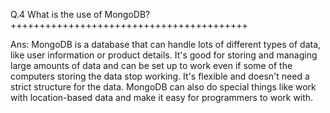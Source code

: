 Q.4 What is the use of MongoDB?+++++++++++++++++++++++++++++++++++++++++

Ans: MongoDB is a database that can handle lots of different types of data, like user information or product details. It's good for storing and managing large amounts of data and can be set up to work even if some of the computers storing the data stop working. It's flexible and doesn't need a strict structure for the data. MongoDB can also do special things like work with location-based data and make it easy for programmers to work with.